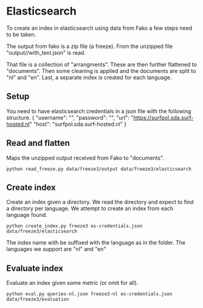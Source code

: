 # Elasticsearch
To create an index in elasticsearch using data from Fako a few steps need to be taken.

The output from fako is a zip file (a freeze).
From the unzipped file "output/<collection>/with_text.json" is read.

That file is a collection of "arrangments".
These are then further flattened to "documents".
Then some cleaning is applied and the documents are split to "nl" and "en".
Last, a separate index is created for each language.

## Setup
You need to have elasticsearch credentials in a json file with the following structure.
{
  "username": "",
  "password": "",
  "url": "https://surfpol.sda.surf-hosted.nl"
  "host": "surfpol.sda.surf-hosted.nl"
}

## Read and flatten
Maps the unzipped output received from Fako to "documents".

    python read_freeze.py data/freeze3/output data/freeze3/elasticsearch

## Create index
Create an index given a directory.
We read the directory and expect to find a directory per language.
We attempt to create an index from each language found.

    python create_index.py freeze3 es-credentials.json data/freeze3/elasticsearch

The index name with be suffixed with the language as in the folder.
The languages we support are "nl" and "en"

## Evaluate index
Evaluate an index given some metric (or omit for all).

    python eval.py queries-nl.json freeze3-nl es-credentials.json data/freeze3/evaluation

